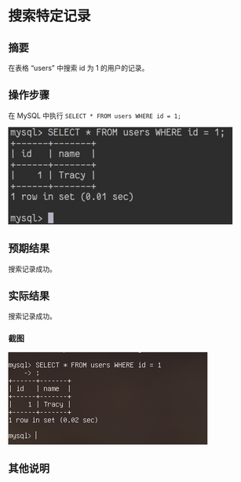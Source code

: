 # 搜索特定记录

## 摘要

在表格 “users” 中搜索 id 为 1 的用户的记录。

## 操作步骤

在 MySQL 中执行 `SELECT * FROM users WHERE id = 1;`

![搜索特定记录](./img/搜索特定记录.png)

## 预期结果

搜索记录成功。

## 实际结果

搜索记录成功。

### 截图

![搜索特定记录](./img/搜索特定记录2.png)

## 其他说明
